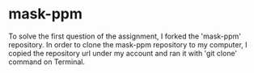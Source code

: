 # mask-ppm

To solve the first question of the assignment, I forked the 'mask-ppm' repository. In order to clone the mask-ppm repository to my computer, I copied the repository url under my account and ran it with 'git clone' command on Terminal.


